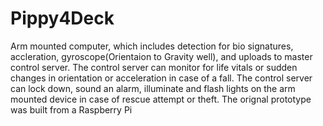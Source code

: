 # Pippy4Deck
Arm mounted computer, which includes detection for bio signatures, accleration, gyroscope(Orientaion to Gravity well), and uploads to master control server.
The control server can monitor for life vitals or sudden changes in orientation or acceleration in case of a fall. The control server can lock down, sound an alarm, illuminate and flash lights on the arm mounted device in case of rescue attempt or theft.
The orignal prototype was built from a Raspberry Pi
